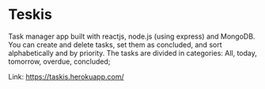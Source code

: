 # Teskis
Task manager app built with reactjs, node.js (using express) and MongoDB. You can create and delete tasks, set them as concluded, and sort alphabetically and by priority. The tasks are divided in categories: All, today, tomorrow, overdue, concluded;

Link: https://taskis.herokuapp.com/
